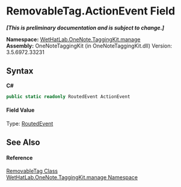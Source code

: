 # RemovableTag.ActionEvent Field
 _**\[This is preliminary documentation and is subject to change.\]**_

**Namespace:**&nbsp;<a href="6c09c3a7-2ecd-33d5-2ed0-acefd996500f">WetHatLab.OneNote.TaggingKit.manage</a><br />**Assembly:**&nbsp;OneNoteTaggingKit (in OneNoteTaggingKit.dll) Version: 3.5.6972.33231

## Syntax

**C#**<br />
``` C#
public static readonly RoutedEvent ActionEvent
```


#### Field Value
Type: <a href="http://msdn2.microsoft.com/en-us/library/ms589739" target="_blank">RoutedEvent</a>

## See Also


#### Reference
<a href="ef583703-d11c-ba42-c90f-7c19350d1e2b">RemovableTag Class</a><br /><a href="6c09c3a7-2ecd-33d5-2ed0-acefd996500f">WetHatLab.OneNote.TaggingKit.manage Namespace</a><br />